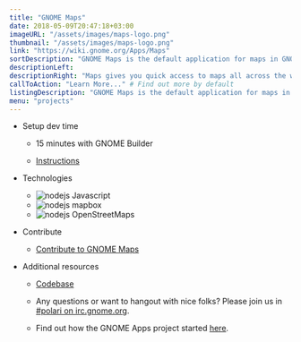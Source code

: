 ```yaml
---
title: "GNOME Maps"
date: 2018-05-09T20:47:18+03:00
imageURL: "/assets/images/maps-logo.png"
thumbnail: "/assets/images/maps-logo.png"
link: "https://wiki.gnome.org/Apps/Maps"
sortDescription: "GNOME Maps is the default application for maps in GNOME which serves millions of people worldwide. It's simple and written in Javascript using the collaborative OpenStreetMap database."
descriptionLeft:
descriptionRight: "Maps gives you quick access to maps all across the world. We use the collaborative OpenStreetMap database, enabling our users to make smaller changes to places and points-of-interests. The map tiles are provided to us by mapbox."
callToAction: "Learn More..." # Find out more by default
listingDescription: "GNOME Maps is the default application for maps in GNOME which serves millions of people worldwide." # The description of the project for the project listing, if no description is provided the content of the sortDescription will be used
menu: "projects"
---
```


* Setup dev time

  * 15 minutes with GNOME Builder


  * [Instructions](https://wiki.gnome.org/Newcomers/BuildGnome)

* Technologies

  * ![nodejs](/assets/images/js.jpg) Javascript
  * ![nodejs](/assets/images/mapbox-logo.jpg) mapbox
  * ![nodejs](/assets/images/osm-logo.jpg) OpenStreetMaps

* Contribute

  * [Contribute to GNOME Maps](https://bugzilla.gnome.org/buglist.cgi?product=gnome-maps&bug_status=UNCONFIRMED&bug_status=NEW&bug_status=ASSIGNED&bug_status=REOPENED&keywords=newcomers&resolution=---&columnlist=component%2Cchangeddate%2Cbug_severity%2Cpriority%2Cshort_desc&order=changeddate%20DESC%2Ccomponent&list_id=64327)

* Additional resources

  * [Codebase](https://git.gnome.org/)
  * Any questions or want to hangout with nice folks? Please join us in  [#polari on irc.gnome.org](irc://irc.gnome.org/%23polari).


  * Find out how the GNOME Apps project started [here](https://www.superlectures.com/guadec2013/where-am-i-where-to-grab-lunch).
